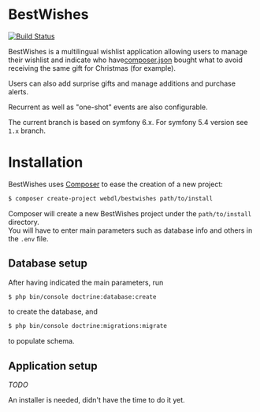 BestWishes
=============


[![Build Status](https://travis-ci.org/kissifrot/BestWishes.svg?branch=master)](https://travis-ci.org/kissifrot/BestWishes)

BestWishes is a multilingual wishlist application allowing users to manage their wishlist and indicate who have[composer.json](..%2Fsf6.2%2Fcomposer.json) bought what to avoid receiving the same gift for Christmas (for example).

Users can also add surprise gifts and manage additions and purchase alerts.

Recurrent as well as "one-shot" events are also configurable.

The current branch is based on symfony 6.x. For symfony 5.4 version see `1.x` branch.

# Installation

BestWishes uses [Composer](http://getcomposer.org/) to ease the creation of a new project:

```sh
$ composer create-project webdl/bestwishes path/to/install
```

Composer will create a new BestWishes project under the `path/to/install` directory.  
You will have to enter main parameters such as database info and others in the `.env` file.

## Database setup

After having indicated the main parameters, run

```sh
$ php bin/console doctrine:database:create
```
to create the database, and

```sh
$ php bin/console doctrine:migrations:migrate
```
to populate schema.

## Application setup

_TODO_


An installer is needed, didn't have the time to do it yet.


